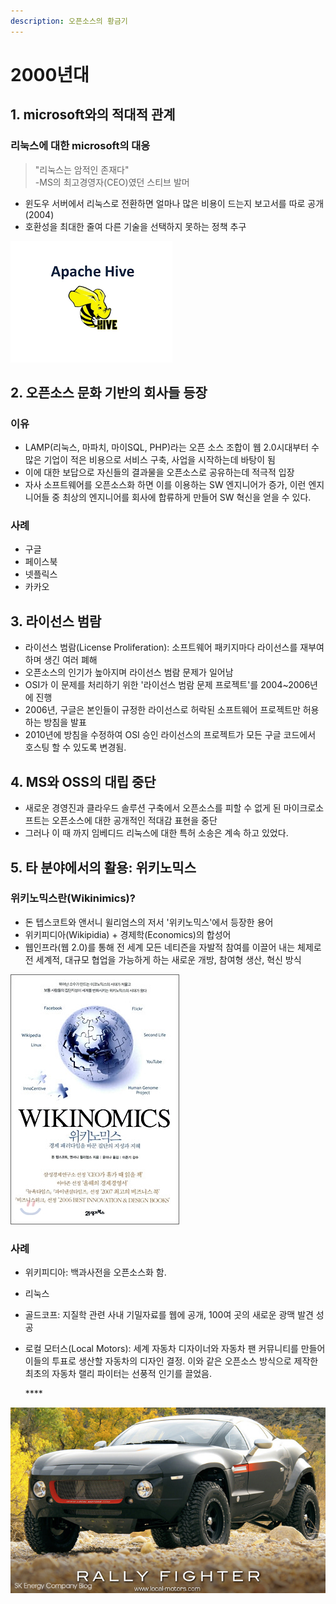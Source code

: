 ```yaml
---
description: 오픈소스의 황금기
---
```


# 2000년대

## 1. microsoft와의 적대적 관계

### 리눅스에 대한 microsoft의 대응

> "리눅스는 암적인 존재다"  
>  -MS의 최고경영자\(CEO\)였던 스티브 발머

* 윈도우 서버에서 리눅스로 전환하면 얼마나 많은 비용이 드는지 보고서를 따로 공개\(2004\)
* 호환성을 최대한 줄여 다른 기술을 선택하지 못하는 정책 추구

![](../.gitbook/assets/undefined%20%282%29.png)

## 2. 오픈소스 문화 기반의 회사들 등장

### 이유

* LAMP\(리눅스, 마파치, 마이SQL, PHP\)라는 오픈 소스 조합이 웹 2.0시대부터 수많은 기업이 적은 비용으로 서비스 구축, 사업을 시작하는데 바탕이 됨
* 이에 대한 보답으로 자신들의 결과물을 오픈소스로 공유하는데 적극적 입장
* 자사 소프트웨어를 오픈소스화 하면 이를 이용하는 SW 엔지니어가 증가, 이런 엔지니어들 중 최상의 엔지니어를 회사에 합류하게 만들어 SW 혁신을 얻을 수 있다.

### 사례

* 구글
* 페이스북
* 넷플릭스
* 카카오



## 3. 라이선스 범람

* 라이선스 범람\(License Proliferation\): 소프트웨어 패키지마다 라이선스를 재부여하며 생긴 여러 폐해
* 오픈소스의 인기가 높아지며 라이선스 범람 문제가 일어남
* OSI가 이 문제를 처리하기 위한 '라이선스 범람 문제 프로젝트'를 2004~2006년에 진행
* 2006년, 구글은 본인들이 규정한 라이선스로 허락된 소프트웨어 프로젝트만 허용하는 방침을 발표
* 2010년에 방침을 수정하여 OSI 승인 라이선스의 프로젝트가 모든 구글 코드에서 호스팅 할 수 있도록 변경됨.



## 4. MS와 OSS의 대립 중단

* 새로운 경영진과 클라우드 솔루션 구축에서 오픈소스를 피할 수 없게 된 마이크로소프트는 오픈소스에 대한 공개적인 적대감 표현을 중단
* 그러나 이 때 까지 임베디드 리눅스에 대한 특허 소송은 계속 하고 있었다.



## 5. 타 분야에서의 활용: 위키노믹스

### 위키노믹스란\(Wikinimics\)?

* 돈 텝스코트와 앤서니 윌리엄스의 저서 '위키노믹스'에서 등장한 용어
* 위키피디아\(Wikipidia\) + 경제학\(Economics\)의 합성어
* 웹인프라\(웹 2.0\)를 통해 전 세계 모든 네티즌을 자발적 참여를 이끌어 내는 체제로 전 세계적, 대규모 협업을 가능하게 하는 새로운 개방, 참여형 생산, 혁신 방식

![](../.gitbook/assets/image.png)

### 사례

* 위키피디아: 백과사전을 오픈소스화 함.
* 리눅스
* 골드코프: 지질학 관련 사내 기밀자료를 웹에 공개, 100여 곳의 새로운 광맥 발견 성공
* 로컬 모터스\(Local Motors\): 세계 자동차 디자이너와 자동차 팬 커뮤니티를 만들어 이들의 투표로 생산할 자동차의 디자인 결정. 이와 같은 오픈소스 방식으로 제작한 최초의 자동차 랠리 파이터는 선풍적 인기를 끌었음.

  \*\*\*\*

![](../.gitbook/assets/image%20%2812%29.png)

